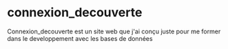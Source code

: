 # connexion_decouverte
Connexion_decouverte est un site web que j'ai conçu juste pour me former dans le developpement avec les bases de données
